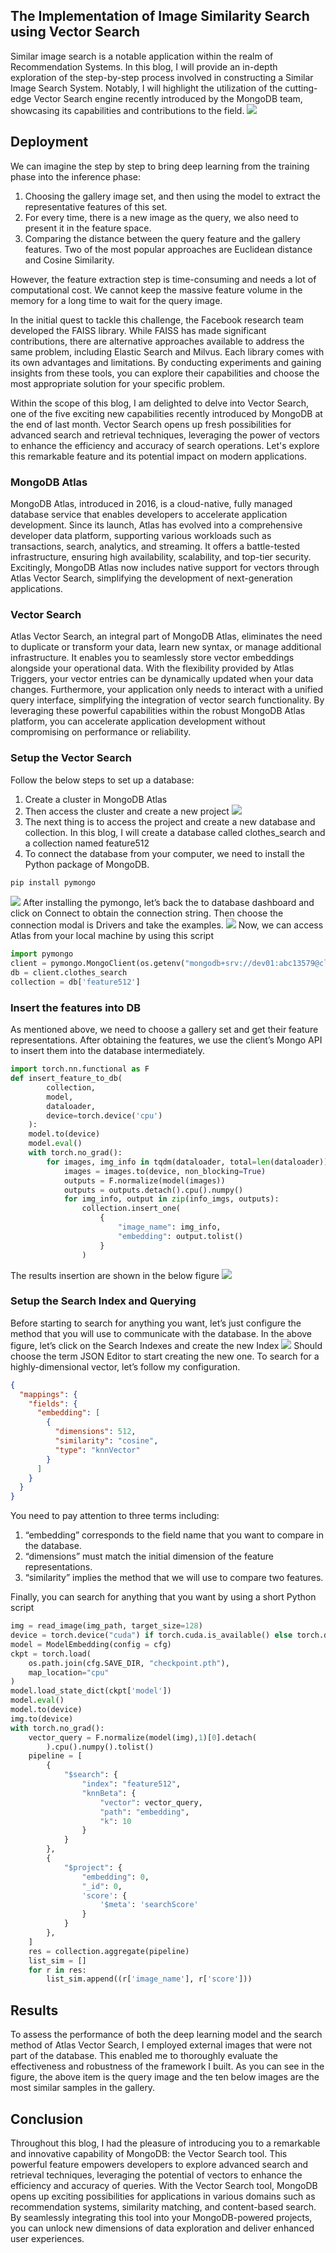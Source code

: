## The Implementation of Image Similarity Search using Vector Search
Similar image search is a notable application within the realm of Recommendation Systems. In this blog, I will provide an in-depth exploration of the step-by-step process involved in constructing a Similar Image Search System. Notably, I will highlight the utilization of the cutting-edge Vector Search engine recently introduced by the MongoDB team, showcasing its capabilities and contributions to the field.
![](./resources/search_results.png)

## Deployment

We can imagine the step by step to bring deep learning from the training phase into the inference phase:

1. Choosing the gallery image set, and then using the model to extract the representative features of this set. 
2. For every time, there is a new image as the query, we also need to present it in the feature space.
3. Comparing the distance between the query feature and the gallery features. Two of the most popular approaches are Euclidean distance and Cosine Similarity.

However, the feature extraction step is time-consuming and needs a lot of computational cost. We cannot keep the massive feature volume in the memory for a long time to wait for the query image.

In the initial quest to tackle this challenge, the Facebook research team developed the FAISS library. While FAISS has made significant contributions, there are alternative approaches available to address the same problem, including Elastic Search and Milvus. Each library comes with its own advantages and limitations. By conducting experiments and gaining insights from these tools, you can explore their capabilities and choose the most appropriate solution for your specific problem.

Within the scope of this blog, I am delighted to delve into Vector Search, one of the five exciting new capabilities recently introduced by MongoDB at the end of last month. Vector Search opens up fresh possibilities for advanced search and retrieval techniques, leveraging the power of vectors to enhance the efficiency and accuracy of search operations. Let's explore this remarkable feature and its potential impact on modern applications.

### MongoDB Atlas

MongoDB Atlas, introduced in 2016, is a cloud-native, fully managed database service that enables developers to accelerate application development. Since its launch, Atlas has evolved into a comprehensive developer data platform, supporting various workloads such as transactions, search, analytics, and streaming. It offers a battle-tested infrastructure, ensuring high availability, scalability, and top-tier security. Excitingly, MongoDB Atlas now includes native support for vectors through Atlas Vector Search, simplifying the development of next-generation applications.

### Vector Search

Atlas Vector Search, an integral part of MongoDB Atlas, eliminates the need to duplicate or transform your data, learn new syntax, or manage additional infrastructure. It enables you to seamlessly store vector embeddings alongside your operational data. With the flexibility provided by Atlas Triggers, your vector entries can be dynamically updated when your data changes. Furthermore, your application only needs to interact with a unified query interface, simplifying the integration of vector search functionality. By leveraging these powerful capabilities within the robust MongoDB Atlas platform, you can accelerate application development without compromising on performance or reliability.

### Setup the Vector Search

Follow the below steps to set up a database:

1. Create a cluster in MongoDB Atlas
2. Then access the cluster and create a new project
![](./resources/atlas_1.png)
3. The next thing is to access the project and create a new database and collection. In this blog, I will create a database called clothes_search and a collection named feature512
4. To connect the database from your computer, we need to install the Python package of MongoDB.
```bash
pip install pymongo
```
![](./resources/atlas_2.png)
After installing the pymongo, let’s back the to database dashboard and click on Connect to obtain the connection string. Then choose the connection modal is Drivers and take the examples.
![](./resources/atlas_3.png)
Now, we can access Atlas from your local machine by using this script
```python
import pymongo
client = pymongo.MongoClient(os.getenv("mongodb+srv://dev01:abc13579@cluster0.vmpt3h1.mongodb.net/?retryWrites=true&w=majority"))
db = client.clothes_search
collection = db['feature512']
```
### Insert the features into DB

As mentioned above, we need to choose a gallery set and get their feature representations. After obtaining the features, we use the client’s Mongo API to insert them into the database intermediately.
```python
import torch.nn.functional as F
def insert_feature_to_db(
        collection, 
        model, 
        dataloader, 
        device=torch.device('cpu')
    ):
    model.to(device)
    model.eval()
    with torch.no_grad():
        for images, img_info in tqdm(dataloader, total=len(dataloader)):
            images = images.to(device, non_blocking=True)
            outputs = F.normalize(model(images))
            outputs = outputs.detach().cpu().numpy()
            for img_info, output in zip(info_imgs, outputs):
                collection.insert_one(
                    {
                        "image_name": img_info,
                        "embedding": output.tolist()
                    }
                )
```

The results insertion are shown in the below figure
![](./resources/atlas_4.png)
### Setup the Search Index and Querying

Before starting to search for anything you want, let’s just configure the method that you will use to communicate with the database. In the above figure, let’s click on the Search Indexes and create the new Index
![](./resources/atlas_5.png)
Should choose the term JSON Editor to start creating the new one. To search for a highly-dimensional vector, let’s follow my configuration.
```json
{
  "mappings": {
    "fields": {
      "embedding": [
        {
          "dimensions": 512,
          "similarity": "cosine",
          "type": "knnVector"
        }
      ]
    }
  }
}
```
You need to pay attention to three terms including:

1. “embedding” corresponds to the field name that you want to compare in the database.
2. “dimensions” must match the initial dimension of the feature representations.
3. “similarity” implies the method that we will use to compare two features.

Finally, you can search for anything that you want by using a short Python script

```python
img = read_image(img_path, target_size=128)
device = torch.device("cuda") if torch.cuda.is_available() else torch.device("cpu")
model = ModelEmbedding(config = cfg)
ckpt = torch.load(
    os.path.join(cfg.SAVE_DIR, "checkpoint.pth"),
    map_location="cpu"
)
model.load_state_dict(ckpt['model'])
model.eval()
model.to(device)
img.to(device)
with torch.no_grad():
    vector_query = F.normalize(model(img),1)[0].detach(
        ).cpu().numpy().tolist()
    pipeline = [
        {
            "$search": {
                "index": "feature512",
                "knnBeta": {
                    "vector": vector_query,
                    "path": "embedding",
                    "k": 10
                }
            }
        },
        {
            "$project": {
                "embedding": 0,
                "_id": 0,
                'score': {
                    '$meta': 'searchScore'
                }
            }
        },
    ]
    res = collection.aggregate(pipeline)
    list_sim = []
    for r in res:
        list_sim.append((r['image_name'], r['score']))
```

## Results

To assess the performance of both the deep learning model and the search method of Atlas Vector Search, I employed external images that were not part of the database. This enabled me to thoroughly evaluate the effectiveness and robustness of the framework I built. As you can see in the figure, the above item is the query image and the ten below images are the most similar samples in the gallery.

## Conclusion

Throughout this blog, I had the pleasure of introducing you to a remarkable and innovative capability of MongoDB: the Vector Search tool. This powerful feature empowers developers to explore advanced search and retrieval techniques, leveraging the potential of vectors to enhance the efficiency and accuracy of queries. With the Vector Search tool, MongoDB opens up exciting possibilities for applications in various domains such as recommendation systems, similarity matching, and content-based search. By seamlessly integrating this tool into your MongoDB-powered projects, you can unlock new dimensions of data exploration and deliver enhanced user experiences.